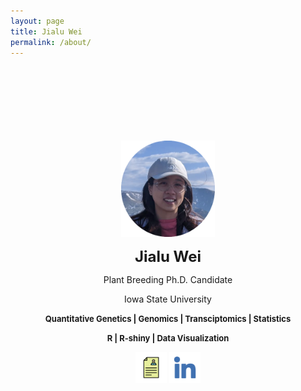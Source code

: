 ```yaml
---
layout: page
title: Jialu Wei
permalink: /about/
---
```


<p align=center>
  <br/><br/><br/><br/><br/><br/><br/>
  <img src ='/public/img/Wei/jlwei.png' width = '150' style="margin-top=:50px;">
</p>

<p align=center style='margin-top:12px;'>
  <b><font size ='+2'>Jialu Wei</font></b>
</p>

<p align=center style='margin-top:8px;'>
  Plant Breeding Ph.D. Candidate
</p>
<p align=center style='margin-top:8px;'>
  Iowa State University
</p>

<p align=center style='margin-top:5px;'>
  <b><font size ='-1'>Quantitative Genetics | Genomics | Transciptomics | Statistics </font></b>
</p>
<p align=center style='margin-top:5px;'>
  <b><font size ='-1'> R | R-shiny | Data Visualization</font></b>
</p>

<p align=center style='margin-top:7px;'>
  <a href="/public/file/Wei_CV_v4_3-page_Mar2022.pdf" class="image fit"><img src ='/public/img/CVlogo.png' width = '50' style="margin-top=:150px;"></a>
  <a href="https://www.linkedin.com/in/jialu-wei-a08442183"><img src ='/public/img/Linkedin-logo.png' width = '50' style="margin-top=:150px;"></a>
</p>


